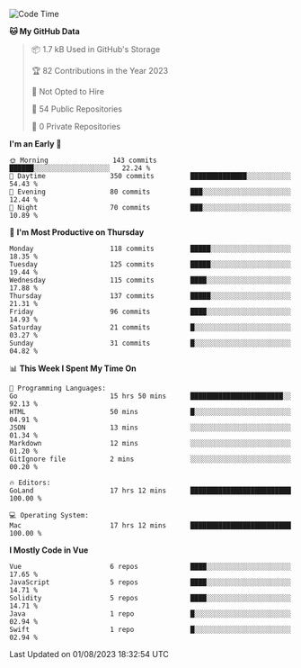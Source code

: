 <!--START_SECTION:waka-->
![Code Time](http://img.shields.io/badge/Code%20Time-774%20hrs%2044%20mins-blue)

**🐱 My GitHub Data** 

> 📦 1.7 kB Used in GitHub's Storage 
 > 
> 🏆 82 Contributions in the Year 2023
 > 
> 🚫 Not Opted to Hire
 > 
> 📜 54 Public Repositories 
 > 
> 🔑 0 Private Repositories 
 > 
**I'm an Early 🐤** 

```text
🌞 Morning                143 commits         ██████░░░░░░░░░░░░░░░░░░░   22.24 % 
🌆 Daytime                350 commits         ██████████████░░░░░░░░░░░   54.43 % 
🌃 Evening                80 commits          ███░░░░░░░░░░░░░░░░░░░░░░   12.44 % 
🌙 Night                  70 commits          ███░░░░░░░░░░░░░░░░░░░░░░   10.89 % 
```
📅 **I'm Most Productive on Thursday** 

```text
Monday                   118 commits         █████░░░░░░░░░░░░░░░░░░░░   18.35 % 
Tuesday                  125 commits         █████░░░░░░░░░░░░░░░░░░░░   19.44 % 
Wednesday                115 commits         ████░░░░░░░░░░░░░░░░░░░░░   17.88 % 
Thursday                 137 commits         █████░░░░░░░░░░░░░░░░░░░░   21.31 % 
Friday                   96 commits          ████░░░░░░░░░░░░░░░░░░░░░   14.93 % 
Saturday                 21 commits          █░░░░░░░░░░░░░░░░░░░░░░░░   03.27 % 
Sunday                   31 commits          █░░░░░░░░░░░░░░░░░░░░░░░░   04.82 % 
```


📊 **This Week I Spent My Time On** 

```text
💬 Programming Languages: 
Go                       15 hrs 50 mins      ███████████████████████░░   92.13 % 
HTML                     50 mins             █░░░░░░░░░░░░░░░░░░░░░░░░   04.91 % 
JSON                     13 mins             ░░░░░░░░░░░░░░░░░░░░░░░░░   01.34 % 
Markdown                 12 mins             ░░░░░░░░░░░░░░░░░░░░░░░░░   01.20 % 
GitIgnore file           2 mins              ░░░░░░░░░░░░░░░░░░░░░░░░░   00.20 % 

🔥 Editors: 
GoLand                   17 hrs 12 mins      █████████████████████████   100.00 % 

💻 Operating System: 
Mac                      17 hrs 12 mins      █████████████████████████   100.00 % 
```

**I Mostly Code in Vue** 

```text
Vue                      6 repos             ████░░░░░░░░░░░░░░░░░░░░░   17.65 % 
JavaScript               5 repos             ████░░░░░░░░░░░░░░░░░░░░░   14.71 % 
Solidity                 5 repos             ████░░░░░░░░░░░░░░░░░░░░░   14.71 % 
Java                     1 repo              █░░░░░░░░░░░░░░░░░░░░░░░░   02.94 % 
Swift                    1 repo              █░░░░░░░░░░░░░░░░░░░░░░░░   02.94 % 
```




 Last Updated on 01/08/2023 18:32:54 UTC
<!--END_SECTION:waka-->
